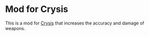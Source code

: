 # Mod for Crysis

This is a mod for [Crysis](https://en.wikipedia.org/wiki/Crysis_%28video_game%29) that increases the accuracy and damage of weapons.
